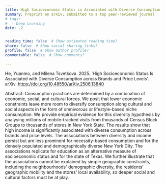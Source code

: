 ```yaml
---
title: High Socioeconomic Status is Associated with Diverse Consumption across Brands and Price Levels
summary: Preprint on arXiv; submitted to a top peer-reviewed journal
# tags:
#  - Deep Learning
date: -2


reading_time: false  # Show estimated reading time?
share: false  # Show social sharing links?
profile: false  # Show author profile?
commentable: false  # Show comments?

---
```


He, Yuanmo, and Milena Tsvetkova. 2025. ‘High Socioeconomic Status Is Associated with Diverse Consumption across Brands and Price Levels’. arXiv. https://doi.org/10.48550/arXiv.2506.13840

Abstract: Consumption practices are determined by a combination of economic, social, and cultural forces. We posit that lower economic constraints leave more room to diversify consumption along cultural and social aspects in the form of omnivorous or lifestyle-based niche consumption. We provide empirical evidence for this diversity hypothesis by analysing millions of mobile-tracked visits from thousands of Census Block Groups to thousands of stores in New York State. The results show that high income is significantly associated with diverse consumption across brands and price levels. The associations between diversity and income persist but are less prominent for necessity-based consumption and for the densely populated and demographically diverse New York City. The associations replicate for education as an alternative measure of socioeconomic status and for the state of Texas. We further illustrate that the associations cannot be explained by simple geographic constraints, including the neighbourhoods' demographic diversity, the residents' geographic mobility and the stores' local availability, so deeper social and cultural factors must be at play.
